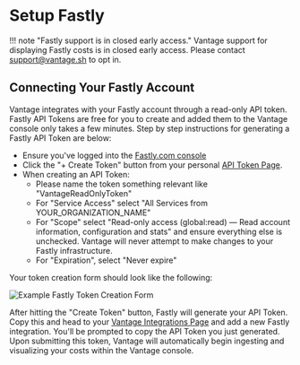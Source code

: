 # Setup Fastly

!!! note "Fastly support is in closed early access."
     Vantage support for displaying Fastly costs is in closed early access. Please contact support@vantage.sh to opt in. 


## Connecting Your Fastly Account

Vantage integrates with your Fastly account through a read-only API token. Fastly API Tokens are free for you to create and added them to the Vantage console only takes a few minutes. Step by step instructions for generating a Fastly API Token are below:

* Ensure you've logged into the [Fastly.com console](https://www.fastly.com)
* Click the "+ Create Token" button from your personal [API Token Page](https://manage.fastly.com/account/personal/tokens/new).
* When creating an API Token:
     * Please name the token something relevant like "VantageReadOnlyToken"
     * For "Service Access" select "All Services from YOUR_ORGANIZATION_NAME"
     * For "Scope" select "Read-only access (global:read) — Read account information, configuration and stats" and ensure everything else is unchecked. Vantage will never attempt to make changes to your Fastly infrastructure. 
     * For "Expiration", select "Never expire"

Your token creation form should look like the following:

![Example Fastly Token Creation Form](/img/VantageFastlyInstructions_1.png)

After hitting the "Create Token" button, Fastly will generate your API Token. Copy this and head to your [Vantage Integrations Page](https://console.vantage.sh/settings/integrations) and add a new Fastly integration. You'll be prompted to copy the API Token you just generated. Upon submitting this token, Vantage will automatically begin ingesting and visualizing your costs within the Vantage console. 